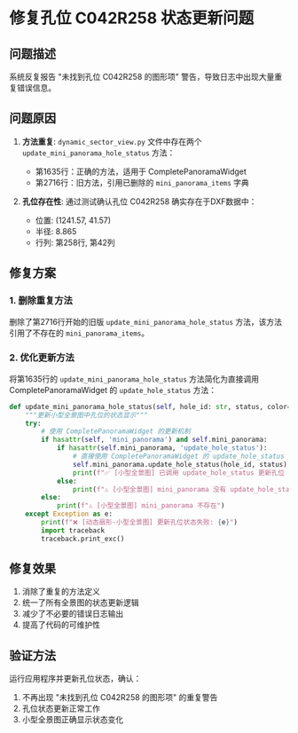 # 修复孔位 C042R258 状态更新问题

## 问题描述
系统反复报告 "未找到孔位 C042R258 的图形项" 警告，导致日志中出现大量重复错误信息。

## 问题原因
1. **方法重复**: `dynamic_sector_view.py` 文件中存在两个 `update_mini_panorama_hole_status` 方法：
   - 第1635行：正确的方法，适用于 CompletePanoramaWidget
   - 第2716行：旧方法，引用已删除的 `mini_panorama_items` 字典

2. **孔位存在性**: 通过测试确认孔位 C042R258 确实存在于DXF数据中：
   - 位置: (1241.57, 41.57)
   - 半径: 8.865
   - 行列: 第258行, 第42列

## 修复方案

### 1. 删除重复方法
删除了第2716行开始的旧版 `update_mini_panorama_hole_status` 方法，该方法引用了不存在的 `mini_panorama_items`。

### 2. 优化更新方法
将第1635行的 `update_mini_panorama_hole_status` 方法简化为直接调用 CompletePanoramaWidget 的 `update_hole_status` 方法：

```python
def update_mini_panorama_hole_status(self, hole_id: str, status, color=None):
    """更新小型全景图中孔位的状态显示"""
    try:
        # 使用 CompletePanoramaWidget 的更新机制
        if hasattr(self, 'mini_panorama') and self.mini_panorama:
            if hasattr(self.mini_panorama, 'update_hole_status'):
                # 直接使用 CompletePanoramaWidget 的 update_hole_status 方法
                self.mini_panorama.update_hole_status(hole_id, status)
                print(f"✅ [小型全景图] 已调用 update_hole_status 更新孔位 {hole_id} 的状态为 {status}")
            else:
                print(f"⚠️ [小型全景图] mini_panorama 没有 update_hole_status 方法")
        else:
            print(f"⚠️ [小型全景图] mini_panorama 不存在")
    except Exception as e:
        print(f"❌ [动态扇形-小型全景图] 更新孔位状态失败: {e}")
        import traceback
        traceback.print_exc()
```

## 修复效果
1. 消除了重复的方法定义
2. 统一了所有全景图的状态更新逻辑
3. 减少了不必要的错误日志输出
4. 提高了代码的可维护性

## 验证方法
运行应用程序并更新孔位状态，确认：
1. 不再出现 "未找到孔位 C042R258 的图形项" 的重复警告
2. 孔位状态更新正常工作
3. 小型全景图正确显示状态变化